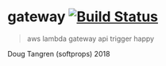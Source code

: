 # gateway [![Build Status](https://travis-ci.org/softprops/gateway.svg?branch=master)](https://travis-ci.org/softprops/gateway)

> aws lambda gateway api trigger happy

Doug Tangren (softprops) 2018
